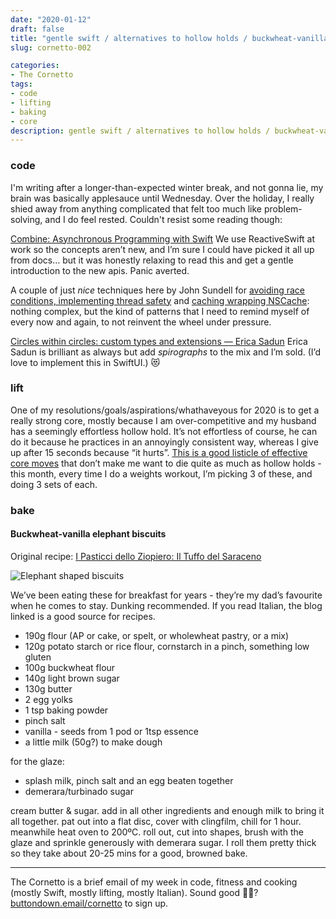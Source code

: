 ```yaml
---
date: "2020-01-12"
draft: false
title: "gentle swift / alternatives to hollow holds / buckwheat-vanilla-breakfast-biscuits"
slug: cornetto-002

categories:
- The Cornetto
tags:
- code
- lifting
- baking
- core
description: gentle swift / alternatives to hollow holds / buckwheat-vanilla-breakfast-biscuits
---
```


### code
I'm writing after a longer-than-expected winter break, and not gonna lie, my brain was basically applesauce until Wednesday. Over the holiday, I really shied away from anything complicated that felt too much like problem-solving, and I do feel rested. Couldn't resist some reading though:

[Combine: Asynchronous Programming with Swift](https://store.raywenderlich.com/products/combine-asynchronous-programming-with-swift)
We use ReactiveSwift at work so the concepts aren’t new, and I’m sure I could have picked it all up from docs… but it was honestly relaxing to read this and get a gentle introduction to the new apis. Panic averted.

A couple of just *nice* techniques here by John Sundell for [avoiding race conditions, implementing thread safety](https://www.swiftbysundell.com/articles/avoiding-race-conditions-in-swift/) and [caching wrapping NSCache](https://www.swiftbysundell.com/articles/caching-in-swift/): nothing complex, but the kind of patterns that I need to remind myself of every now and again, to not reinvent the wheel under pressure.

[Circles within circles: custom types and extensions — Erica Sadun](https://ericasadun.com/2020/01/10/circles-within-circles-custom-types-and-extensions/)
Erica Sadun is brilliant as always but add *spirographs* to the mix and I’m sold. (I’d love to implement this in SwiftUI.) 😻

### lift
One of my resolutions/goals/aspirations/whathaveyous for 2020 is to get a really strong core, mostly because I am over-competitive and my husband has a seemingly effortless hollow hold. It’s not effortless of course, he can do it because he practices in an annoyingly consistent way, whereas I give up after 15 seconds because “it hurts”. [This is a good listicle of effective core moves](https://www.self.com/gallery/core-exercises-top-trainers-swear-by) that don’t make me want to die quite as much as hollow holds - this month, every time I do a weights workout, I’m picking 3 of these, and doing 3 sets of each.

### bake
#### Buckwheat-vanilla elephant biscuits
Original recipe: [I Pasticci dello Ziopiero: Il Tuffo del Saraceno](http://ipasticcidelloziopiero.blogspot.com/2012/01/il-tuffo-del-saraceno.html)

![Elephant shaped biscuits](/images/20200112/biscuits.jpg)

We’ve been eating these for breakfast for years - they’re my dad’s favourite when he comes to stay. Dunking recommended. If you read Italian, the blog linked is a good source for recipes.

* 190g flour (AP or cake, or spelt, or wholewheat pastry, or a mix)
* 120g potato starch or rice flour, cornstarch in a pinch, something low gluten
* 100g buckwheat flour
* 140g light brown sugar
* 130g butter
* 2 egg yolks
* 1 tsp baking powder
* pinch salt
* vanilla - seeds from 1 pod or 1tsp essence
* a little milk (50g?) to make dough

for the glaze:
* splash milk, pinch salt and an egg beaten together
* demerara/turbinado sugar

cream butter & sugar. add in all other ingredients and enough milk to bring it all together. pat out into a flat disc, cover with clingfilm, chill for 1 hour. meanwhile heat oven to 200ºC. roll out, cut into shapes, brush with the glaze and sprinkle generously with demerara sugar. I roll them pretty thick so they take about 20-25 mins for a good, browned bake.

---
The Cornetto is a brief email of my week in code, fitness and cooking (mostly Swift, mostly lifting, mostly Italian). Sound good 🤗🥐? [buttondown.email/cornetto](https://buttondown.email/cornetto) to sign up.
